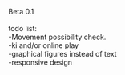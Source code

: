 Beta 0.1<br>
<br>
todo list:<br>
-Movement possibility check.<br>
-ki and/or online play<br>
-graphical figures instead of text<br>
-responsive design<br>
